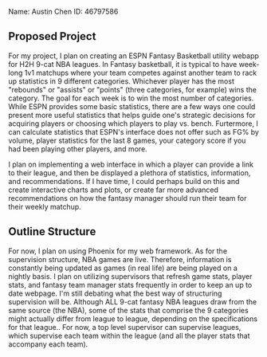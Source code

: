 Name: Austin Chen           ID: 46797586

## Proposed Project

For my project, I plan on creating an ESPN Fantasy Basketball utility webapp for H2H 9-cat NBA leagues. In Fantasy basketball, it is typical to have week-long 1v1 matchups where your team competes against another team to rack up statistics in 9 different categories. Whichever player has the most "rebounds" or "assists" or "points" (three categories, for example) wins the category. The goal for each week is to win the most number of categories. While ESPN provides some basic statistics, there are a few ways one could present more useful statistics that helps guide one's strategic decisions for acquiring players or choosing which players to play vs. bench. Furtermore, I can calculate statistics that ESPN's interface does not offer such as FG% by volume, player statistics for the last 8 games, your category score if you had been playing other players, and more.

I plan on implementing a web interface in which a player can provide a link to their league, and then be displayed a plethora of statistics, information, and recommendations. If I have time, I could perhaps build on this and create interactive charts and plots, or create far more advanced recommendations on how the fantasy manager should run their team for their weekly matchup.

## Outline Structure
For now, I plan on using Phoenix for my web framework. As for the supervision structure, NBA games are live. Therefore, information is constantly being updated as games (in real life) are being played on a nightly basis. I plan on utilizing supervisors that refresh game stats, player stats, and fantasy team manager stats frequently in order to keep an up to date webpage. I'm still debating what the best way of structuring supervision will be. Although ALL 9-cat fantasy NBA leagues draw from the same source (the NBA), some of the stats that comprise the 9 categories might actually differ from league to league, depending on the specifications for that league.. For now, a top level supervisor can supervise leagues, which supervise each team within the league (and all the player stats that accompany each team). 
